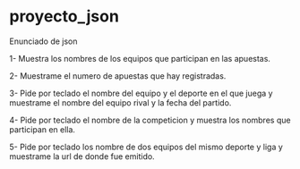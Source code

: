 # proyecto_json

Enunciado de json

1- Muestra los nombres de los equipos que participan en las apuestas.

2- Muestrame el numero de apuestas que hay registradas.

3- Pide por teclado el nombre del equipo y el deporte en el que juega y muestrame el nombre del equipo rival y la fecha del partido.

4- Pide por teclado el nombre de la competicion y muestra los nombres que participan en ella.

5- Pide por teclado los nombre de dos equipos del mismo deporte y liga y muestrame la url de donde fue emitido.
